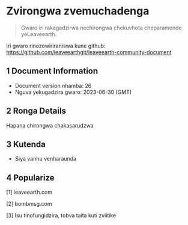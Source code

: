 # Zvirongwa zvemuchadenga

>Gwaro iri rakagadzirwa nechirongwa chekuvhota cheparamende yeLeaveearth.

Iri gwaro rinozowiriraniswa kune github: https://github.com/leaveearthgit/leaveearth-community-document

## 1 Document Information

- Document version nhamba: 26
- Nguva yekugadzira gwaro: 2023-06-30 (GMT)

## 2 Ronga Details

Hapana chirongwa chakasarudzwa

## 3 Kutenda
* Siya vanhu venharaunda

## 4 Popularize
[1] leaveearth.com

[2] bombmsg.com

[3] Isu tinofungidzira, tobva taita kuti zviitike
